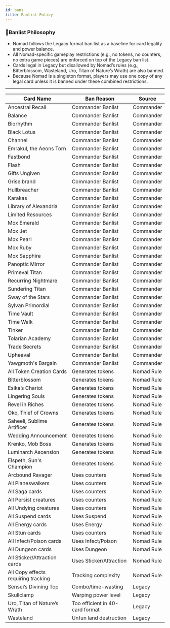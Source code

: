 ```yaml
---
id: bans
title: Banlist Policy
---
```


### **🚫Banlist Philosophy**

- Nomad follows the Legacy format ban list as a baseline for card legality and power balance.
- All Nomad-specific gameplay restrictions (e.g., no tokens, no counters, no extra game pieces) are enforced on top of the Legacy ban list.
- Cards legal in Legacy but disallowed by Nomad’s rules (e.g., Bitterblossom, Wasteland, Uro, Titan of Nature’s Wrath) are also banned.
- Because Nomad is a singleton format, players may use one copy of any legal card unless it is banned under these combined restrictions.

---

| Card Name                           | Ban Reason                      | Source     |
| ----------------------------------- | ------------------------------- | ---------- |
| Ancestral Recall                    | Commander Banlist               | Commander  |
| Balance                             | Commander Banlist               | Commander  |
| Biorhythm                           | Commander Banlist               | Commander  |
| Black Lotus                         | Commander Banlist               | Commander  |
| Channel                             | Commander Banlist               | Commander  |
| Emrakul, the Aeons Torn             | Commander Banlist               | Commander  |
| Fastbond                            | Commander Banlist               | Commander  |
| Flash                               | Commander Banlist               | Commander  |
| Gifts Ungiven                       | Commander Banlist               | Commander  |
| Griselbrand                         | Commander Banlist               | Commander  |
| Hullbreacher                        | Commander Banlist               | Commander  |
| Karakas                             | Commander Banlist               | Commander  |
| Library of Alexandria               | Commander Banlist               | Commander  |
| Limited Resources                   | Commander Banlist               | Commander  |
| Mox Emerald                         | Commander Banlist               | Commander  |
| Mox Jet                             | Commander Banlist               | Commander  |
| Mox Pearl                           | Commander Banlist               | Commander  |
| Mox Ruby                            | Commander Banlist               | Commander  |
| Mox Sapphire                        | Commander Banlist               | Commander  |
| Panoptic Mirror                     | Commander Banlist               | Commander  |
| Primeval Titan                      | Commander Banlist               | Commander  |
| Recurring Nightmare                 | Commander Banlist               | Commander  |
| Sundering Titan                     | Commander Banlist               | Commander  |
| Sway of the Stars                   | Commander Banlist               | Commander  |
| Sylvan Primordial                   | Commander Banlist               | Commander  |
| Time Vault                          | Commander Banlist               | Commander  |
| Time Walk                           | Commander Banlist               | Commander  |
| Tinker                              | Commander Banlist               | Commander  |
| Tolarian Academy                    | Commander Banlist               | Commander  |
| Trade Secrets                       | Commander Banlist               | Commander  |
| Upheaval                            | Commander Banlist               | Commander  |
| Yawgmoth's Bargain                  | Commander Banlist               | Commander  |
| All Token Creation Cards            | Generates tokens                | Nomad Rule |
| Bitterblossom                       | Generates tokens                | Nomad Rule |
| Esika’s Chariot                     | Generates tokens                | Nomad Rule |
| Lingering Souls                     | Generates tokens                | Nomad Rule |
| Revel in Riches                     | Generates tokens                | Nomad Rule |
| Oko, Thief of Crowns                | Generates tokens                | Nomad Rule |
| Saheeli, Sublime Artificer          | Generates tokens                | Nomad Rule |
| Wedding Announcement                | Generates tokens                | Nomad Rule |
| Krenko, Mob Boss                    | Generates tokens                | Nomad Rule |
| Luminarch Ascension                 | Generates tokens                | Nomad Rule |
| Elspeth, Sun's Champion             | Generates tokens                | Nomad Rule |
| Arcbound Ravager                    | Uses counters                   | Nomad Rule |
| All Planeswalkers                   | Uses counters                   | Nomad Rule |
| All Saga cards                      | Uses counters                   | Nomad Rule |
| All Persist creatures               | Uses counters                   | Nomad Rule |
| All Undying creatures               | Uses counters                   | Nomad Rule |
| All Suspend cards                   | Uses Suspend                    | Nomad Rule |
| All Energy cards                    | Uses Energy                     | Nomad Rule |
| All Stun cards                      | Uses counters                   | Nomad Rule |
| All Infect/Poison cards             | Uses Infect/Poison              | Nomad Rule |
| All Dungeon cards                   | Uses Dungeon                    | Nomad Rule |
| All Sticker/Attraction cards        | Uses Sticker/Attraction         | Nomad Rule |
| All Copy effects requiring tracking | Tracking complexity             | Nomad Rule |
| Sensei’s Divining Top               | Combo/time-wasting              | Legacy     |
| Skullclamp                          | Warping power level             | Legacy     |
| Uro, Titan of Nature’s Wrath        | Too efficient in 40-card format | Legacy     |
| Wasteland                           | Unfun land destruction          | Legacy     |
